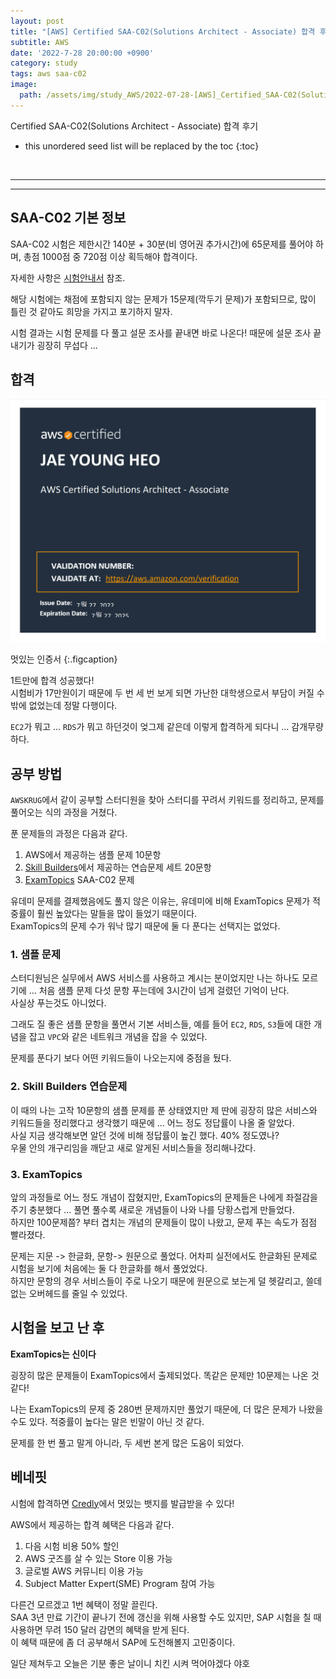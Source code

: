 ```yaml
---
layout: post
title: "[AWS] Certified SAA-C02(Solutions Architect - Associate) 합격 후기"
subtitle: AWS
date: '2022-7-28 20:00:00 +0900'
category: study
tags: aws saa-c02
image:
  path: /assets/img/study_AWS/2022-07-28-[AWS]_Certified_SAA-C02(Solutions_Architect_-_Associate)_합격_후기/AWS_Certified_Solutions_Architect_-_Associate_certificate.png
---
```


Certified SAA-C02(Solutions Architect - Associate) 합격 후기

<!--more-->

* this unordered seed list will be replaced by the toc
{:toc}

<br>
<hr/>
<hr/>

## SAA-C02 기본 정보

SAA-C02 시험은 제한시간 140분 + 30분(비 영어권 추가시간)에 65문제를 풀어야 하며, 총점 1000점 중 720점 이상 획득해야 합격이다.

자세한 사항은 [시험안내서](https://d1.awsstatic.com/ko_KR/training-and-certification/docs-sa-assoc/AWS-Certified-Solutions-Architect-Associate_Exam-Guide.pdf) 참조.

해당 시험에는 채점에 포함되지 않는 문제가 15문제(깍두기 문제)가 포함되므로, 많이 틀린 것 같아도 희망을 가지고 포기하지 말자.

시험 결과는 시험 문제를 다 풀고 설문 조사를 끝내면 바로 나온다!
때문에 설문 조사 끝내기가 굉장히 무섭다 ...

## 합격

![archi](/assets/img/study_AWS/2022-07-28-[AWS]_Certified_SAA-C02(Solutions_Architect_-_Associate)_합격_후기/AWS_Certified_Solutions_Architect_-_Associate_certificate.png)

멋있는 인증서
{:.figcaption}

1트만에 합격 성공했다!<br>
시험비가 17만원이기 때문에 두 번 세 번 보게 되면 가난한 대학생으로서 부담이 커질 수 밖에 없었는데 정말 다행이다.<br>

`EC2`가 뭐고 ... `RDS`가 뭐고 하던것이 엊그제 같은데 이렇게 합격하게 되다니 ... 감개무량하다.

## 공부 방법

`AWSKRUG`에서 같이 공부할 스터디원을 찾아 스터디를 꾸려서 키워드를 정리하고, 문제를 풀어오는 식의 과정을 거쳤다.

푼 문제들의 과정은 다음과 같다.

1. AWS에서 제공하는 샘플 문제 10문항
2. [Skill Builders](https://explore.skillbuilder.aws/)에서 제공하는 연습문제 세트 20문항 
3. [ExamTopics](https://www.examtopics.com/exams/amazon/aws-certified-solutions-architect-associate-saa-c02/view/) SAA-C02 문제

유데미 문제를 결제했음에도 풀지 않은 이유는, 유데미에 비해 ExamTopics 문제가 적중률이 훨씬 높았다는 말들을 많이 들었기 때문이다.<br>
ExamTopics의 문제 수가 워낙 많기 때문에 둘 다 푼다는 선택지는 없었다.


### 1. 샘플 문제

스터디원님은 실무에서 AWS 서비스를 사용하고 계시는 분이었지만 나는 하나도 모르기에 ... 처음 샘플 문제 다섯 문항 푸는데에 3시간이 넘게 걸렸던 기억이 난다.<br>
사실상 푸는것도 아니었다.

그래도 질 좋은 샘플 문항을 풀면서 기본 서비스들, 예를 들어 `EC2`, `RDS`, `S3`들에 대한 개념을 잡고 `VPC`와 같은 네트워크 개념을 잡을 수 있었다.

문제를 푼다기 보다 어떤 키워드들이 나오는지에 중점을 뒀다.

### 2. Skill Builders 연습문제

이 때의 나는 고작 10문항의 샘플 문제를 푼 상태였지만 제 딴에 굉장히 많은 서비스와 키워드들을 정리했다고 생각했기 때문에 ... 어느 정도 정답률이 나올 줄 알았다. <br>
사실 지금 생각해보면 알던 것에 비해 정답률이 높긴 했다. 40% 정도였나? <br>
우물 안의 개구리임을 깨닫고 새로 알게된 서비스들을 정리해나갔다.<br>

### 3. ExamTopics

앞의 과정들로 어느 정도 개념이 잡혔지만, ExamTopics의 문제들은 나에게 좌절감을 주기 충분했다 ... 풀면 풀수록 새로운 개념들이 나와 나를 당황스럽게 만들었다. <br>
하지만 100문제쯤? 부터 겹치는 개념의 문제들이 많이 나왔고, 문제 푸는 속도가 점점 빨라졌다.

문제는 지문 -> 한글화, 문항-> 원문으로 풀었다. 어차피 실전에서도 한글화된 문제로 시험을 보기에 처음에는 둘 다 한글화를 해서 풀었었다. <br>
하지만 문항의 경우 서비스들이 주로 나오기 때문에 원문으로 보는게 덜 헷갈리고, 쓸데없는 오버헤드를 줄일 수 있었다.<br>

## 시험을 보고 난 후

**ExamTopics는 신이다**

굉장히 많은 문제들이 ExamTopics에서 출제되었다.
똑같은 문제만 10문제는 나온 것 같다!

나는 ExamTopics의 문제 중 280번 문제까지만 풀었기 때문에, 더 많은 문제가 나왔을 수도 있다. 적중률이 높다는 말은 빈말이 아닌 것 같다.

문제를 한 번 풀고 말게 아니라, 두 세번 본게 많은 도움이 되었다.

## 베네핏

<div data-iframe-width="150" data-iframe-height="270" data-share-badge-id="1e6da221-09db-4388-8d5b-8411f4a8c515" data-share-badge-host="https://www.credly.com"></div><script type="text/javascript" async src="//cdn.credly.com/assets/utilities/embed.js"></script>

시험에 합격하면 [Credly](https://www.credly.com/earner/earned)에서 멋있는 뱃지를 발급받을 수 있다!

AWS에서 제공하는 합격 혜택은 다음과 같다.

1. 다음 시험 비용 50% 할인
2. AWS 굿즈를 살 수 있는 Store 이용 가능
3. 글로벌 AWS 커뮤니티 이용 가능
4. Subject Matter Expert(SME) Program 참여 가능

다른건 모르겠고 1번 혜택이 정말 끌린다.<br>
SAA 3년 만료 기간이 끝나기 전에 갱신을 위해 사용할 수도 있지만, SAP 시험을 칠 때 사용하면 무려 150 달러 감면의 혜택을 받게 된다.<br>
이 혜택 때문에 좀 더 공부해서 SAP에 도전해볼지 고민중이다.<br>

일단 제쳐두고 오늘은 기분 좋은 날이니 치킨 시켜 먹어야겠다 야호
